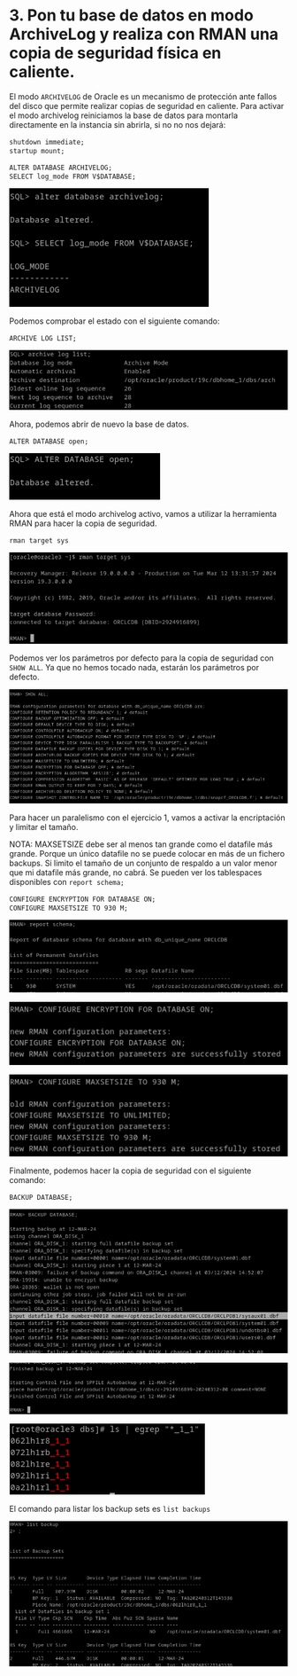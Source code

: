 # 3. Pon tu base de datos en modo ArchiveLog y realiza con RMAN una copia de seguridad física en caliente.

El modo `ARCHIVELOG` de Oracle es un mecanismo de protección ante fallos del disco que permite realizar copias de seguridad en caliente. Para activar el modo archivelog reiniciamos la base de datos para montarla directamente en la instancia sin abrirla, si no no nos dejará:

```
shutdown immediate;
startup mount;
```

```
ALTER DATABASE ARCHIVELOG;
SELECT log_mode FROM V$DATABASE;
```
![ ](img/301.png)


Podemos comprobar el estado con el siguiente comando:
```
ARCHIVE LOG LIST;
```
![ ](img/302.png)

Ahora, podemos abrir de nuevo la base de datos.
```
ALTER DATABASE open;
```

![ ](img/303.png)

Ahora que está el modo archivelog activo, vamos a utilizar la herramienta RMAN para hacer la copia de seguridad.

```
rman target sys
```

![ ](img/304.png)

Podemos ver los parámetros por defecto para la copia de seguridad con `SHOW ALL`. Ya que no hemos tocado nada, estarán los parámetros por defecto.

![ ](img/305.png)

Para hacer un paralelismo con el ejercicio 1, vamos a activar la encriptación y limitar el tamaño.

NOTA: MAXSETSIZE debe ser al menos tan grande como el datafile más grande. Porque un único datafile no se puede colocar en más de un fichero backups. Si limito el tamaño de un conjunto de respaldo a un valor menor que mi datafile más grande, no cabrá. Se pueden ver los tablespaces disponibles con `report schema;`
```
CONFIGURE ENCRYPTION FOR DATABASE ON;
CONFIGURE MAXSETSIZE TO 930 M;
```
![ ](img/308.png)

![ ](img/306.png)

![ ](img/307.png)

Finalmente, podemos hacer la copia de seguridad con el siguiente comando:

```
BACKUP DATABASE;
```

![ ](img/309.png)

![ ](img/310.png)

![ ](img/311.png)


El comando para listar los backup sets es `list backups`

![ ](img/312.png)


